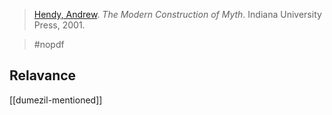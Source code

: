 > [Hendy, Andrew](hendy.md). *The Modern Construction of Myth*. Indiana University Press, 2001. 

> #nopdf 

## Relavance
[[dumezil-mentioned]]